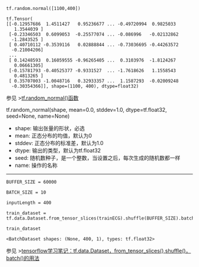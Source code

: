   
```  
tf.random.normal([1100,400])   
```
 
```
tf.Tensor(
[[-0.12957686  1.4511427   0.95236677 ... -0.49720994  0.9825033
   1.3544039 ]
 [-0.23346503  0.6099053  -0.25577074 ... -0.086996   -0.02132862
  -1.2843525 ]
 [ 0.40710112 -0.3539116   0.02888844 ... -0.73036695 -0.44263572
  -0.21004206]
 ...
 [ 0.14248593  0.16059555 -0.96265405 ...  0.3103976  -1.8124267
   0.06661305]
 [-0.15781793 -0.40525377 -0.9331527  ... -1.7618626   1.1558543
   0.4813265 ]
 [ 0.35707003 -1.0048716   0.32933357 ...  1.1587293  -0.02009248
  -0.30354366]], shape=(1100, 400), dtype=float32)   
```    
参见 >[tf.random_normal()函数](https://blog.csdn.net/dcrmg/article/details/79028043)    
  
tf.random_normal(shape, mean=0.0, stddev=1.0, dtype=tf.float32, seed=None, name=None)  

+ shape: 输出张量的形状，必选
+ mean: 正态分布的均值，默认为0
+ stddev: 正态分布的标准差，默认为1.0
+ dtype: 输出的类型，默认为tf.float32
+ seed: 随机数种子，是一个整数，当设置之后，每次生成的随机数都一样
+ name: 操作的名称

* * *    
```
BUFFER_SIZE = 60000  

BATCH_SIZE = 10  
  
inputLength = 400  

train_dataset = tf.data.Dataset.from_tensor_slices(trainECG).shuffle(BUFFER_SIZE).batch(BATCH_SIZE)  

train_dataset
```
```
<BatchDataset shapes: (None, 400, 1), types: tf.float32>
```
参见 >[tensorflow学习笔记：tf.data.Dataset，from_tensor_slices(),shuffle()，batch()的用法](https://blog.csdn.net/qq_18888869/article/details/94575180)
